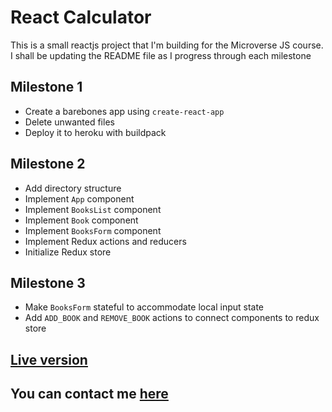 # React Calculator

This is a small reactjs project that I'm building for the Microverse JS course. I shall be updating the README file as I progress through each milestone

## Milestone 1

- Create a barebones app using `create-react-app`
- Delete unwanted files
- Deploy it to heroku with buildpack

## Milestone 2

- Add directory structure
- Implement `App` component
- Implement `BooksList` component
- Implement `Book` component
- Implement `BooksForm` component
- Implement Redux actions and reducers
- Initialize Redux store

## Milestone 3

- Make `BooksForm` stateful to accommodate local input state
- Add `ADD_BOOK` and `REMOVE_BOOK` actions to connect components to redux store

## [Live version](https://micro-bookstore.herokuapp.com/)

## You can contact me [here](shivamkaushikofficial@gmail.com)
